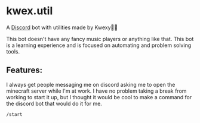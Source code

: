 # **kwex.util**
A [Discord](https://discord.com) bot with utilities made by Kwexy🤖🔧

This bot doesn't have any fancy music players or anything like that. This bot is a learning experience and is focused on automating and problem solving tools.

## Features:

I always get people messaging me on discord asking me to open the minecraft server while I'm at work. I have no problem taking a break from working to start it up, but I thought it would be cool to make a command for the discord bot that would do it for me.

```
/start
```
